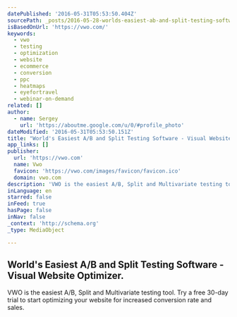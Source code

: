 ```yaml
---
datePublished: '2016-05-31T05:53:50.404Z'
sourcePath: _posts/2016-05-28-worlds-easiest-ab-and-split-testing-software-visual-webs.md
isBasedOnUrl: 'https://vwo.com/'
keywords:
  - vwo
  - testing
  - optimization
  - website
  - ecommerce
  - conversion
  - ppc
  - heatmaps
  - eyefortravel
  - webinar-on-demand
related: []
author:
  - name: Sergey
    url: 'https://aboutme.google.com/u/0/#profile_photo'
dateModified: '2016-05-31T05:53:50.151Z'
title: "World's Easiest A/B and Split Testing Software - Visual Website Optimizer."
app_links: []
publisher:
  url: 'https://vwo.com'
  name: Vwo
  favicon: 'https://vwo.com/images/favicon/favicon.ico'
  domain: vwo.com
description: 'VWO is the easiest A/B, Split and Multivariate testing tool. Try a free 30-day trial to start optimizing your website for increased conversion rate and sales.'
inLanguage: en
starred: false
inFeed: true
hasPage: false
inNav: false
_context: 'http://schema.org'
_type: MediaObject

---
```

<article style=""><h1>World's Easiest A/B and Split Testing Software - Visual Website Optimizer.</h1><p>VWO is the easiest A/B, Split and Multivariate testing tool. Try a free 30-day trial to start optimizing your website for increased conversion rate and sales.</p></article>